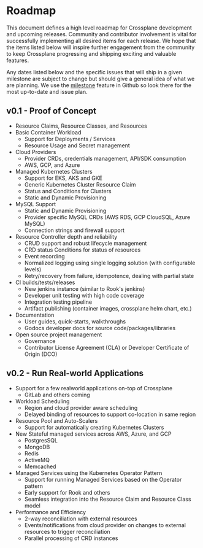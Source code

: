 # Roadmap

This document defines a high level roadmap for Crossplane development and upcoming releases. Community and contributor involvement is vital for successfully implementing all desired items for each release. We hope that the items listed below will inspire further engagement from the community to keep Crossplane progressing and shipping exciting and valuable features.

Any dates listed below and the specific issues that will ship in a given milestone are subject to change but should give a general idea of what we are planning. We use the [milestone](https://github.com/crossplaneio/crossplane/milestones) feature in Github so look there for the most up-to-date and issue plan.

## v0.1 - Proof of Concept

* Resource Claims, Resource Classes, and Resources
* Basic Container Workload
  * Support for Deployments / Services
  * Resource Usage and Secret management
* Cloud Providers
  * Provider CRDs, credentials management, API/SDK consumption
  * AWS, GCP, and Azure
* Managed Kubernetes Clusters
  * Support for EKS, AKS and GKE
  * Generic Kubernetes Cluster Resource Claim
  * Status and Conditions for Clusters
  * Static and Dynamic Provisioning
* MySQL Support
  * Static and Dynamic Provisioning
  * Provider specific MySQL CRDs (AWS RDS, GCP CloudSQL, Azure MySQL)
  * Connection strings and firewall support
* Resource Controller depth and reliability
  * CRUD support and robust lifecycle management
  * CRD status Conditions for status of resources
  * Event recording
  * Normalized logging using single logging solution (with configurable levels)
  * Retry/recovery from failure, idempotence, dealing with partial state
* CI builds/tests/releases
  * New jenkins instance (similar to Rook's jenkins)
  * Developer unit testing with high code coverage
  * Integration testing pipeline
  * Artifact publishing (container images, crossplane helm chart, etc.)
* Documentation
  * User guides, quick-starts, walkthroughs
  * Godocs developer docs for source code/packages/libraries
* Open source project management
  * Governance
  * Contributor License Agreement (CLA) or Developer Certificate of Origin (DCO)

## v0.2 - Run Real-world Applications

* Support for a few realworld applications on-top of Crossplane
  * GitLab and others coming
* Workload Scheduling
  * Region and cloud provider aware scheduling
  * Delayed binding of resources to support co-location in same region
* Resource Pool and Auto-Scalers
  * Support for automatically creating Kubernetes Clusters
* New Stateful managed services across AWS, Azure, and GCP 
  * PostgresSQL
  * MongoDB
  * Redis
  * ActiveMQ
  * Memcached
* Managed Services using the Kubernetes Operator Pattern
  * Support for running Managed Services based on the Operator pattern
  * Early support for Rook and others
  * Seamless integration into the Resource Claim and Resource Class model
* Performance and Efficiency
  * 2-way reconciliation with external resources
  * Events/notifications from cloud provider on changes to external resources to trigger reconciliation
  * Parallel processing of CRD instances
